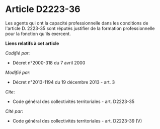 # Article D2223-36

Les agents   qui ont la capacité professionnelle dans les conditions de l'article D. 2223-35 sont réputés justifier de la
formation professionnelle pour la fonction qu'ils exercent.

**Liens relatifs à cet article**

_Codifié par_:

  - Décret n°2000-318 du 7 avril 2000

_Modifié par_:

  - Décret n°2013-1194 du 19 décembre 2013 - art. 3

_Cite_:

  - Code général des collectivités territoriales - art. D2223-35

_Cité par_:

  - Code général des collectivités territoriales - art. D2223-39 (V)
